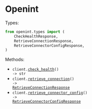 # Openint

Types:

```python
from openint.types import (
    CheckHealthResponse,
    RetrieveConnectionResponse,
    RetrieveConnectorConfigResponse,
)
```

Methods:

- <code title="get /health">client.<a href="./src/openint/_client.py">check_health</a>() -> str</code>
- <code title="get /connection">client.<a href="./src/openint/_client.py">retrieve_connection</a>() -> <a href="./src/openint/types/retrieve_connection_response.py">RetrieveConnectionResponse</a></code>
- <code title="get /connector-config">client.<a href="./src/openint/_client.py">retrieve_connector_config</a>() -> <a href="./src/openint/types/retrieve_connector_config_response.py">RetrieveConnectorConfigResponse</a></code>
